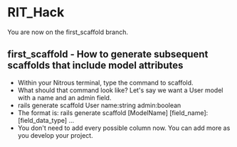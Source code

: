 RIT_Hack
========

You are now on the first_scaffold branch.

## first_scaffold - How to generate subsequent scaffolds that include model attributes
- Within your Nitrous terminal, type the command to scaffold.
- What should that command look like? Let's say we want a User model with a name and an admin field.
- rails generate scaffold User name:string admin:boolean
- The format is: rails generate scaffold \[ModelName\] \[field_name\]:\[field_data_type\] ...
- You don't need to add every possible column now. You can add more as you develop your project.
